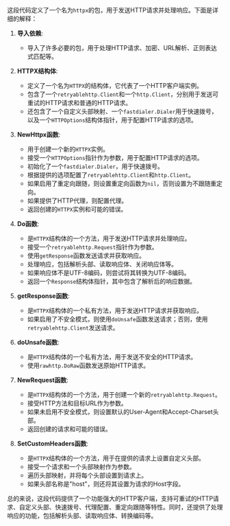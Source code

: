 这段代码定义了一个名为`httpx`的包，用于发送HTTP请求并处理响应。下面是详细的解释：

1. **导入依赖**:


	* 导入了许多必要的包，用于处理HTTP请求、加密、URL解析、正则表达式匹配等。
2. **HTTPX结构体**:


	* 定义了一个名为`HTTPX`的结构体，它代表了一个HTTP客户端实例。
	* 包含了一个`retryablehttp.Client`和一个`http.Client`，分别用于发送可重试的HTTP请求和普通的HTTP请求。
	* 还包含了一个自定义头部映射、一个`fastdialer.Dialer`用于快速拨号，以及一个`HTTPOptions`结构体指针，用于配置HTTP请求的选项。
3. **NewHttpx函数**:


	* 用于创建一个新的`HTTPX`实例。
	* 接受一个`HTTPOptions`指针作为参数，用于配置HTTP请求的选项。
	* 初始化了一个`fastdialer.Dialer`，用于快速拨号。
	* 根据提供的选项配置了`retryablehttp.Client`和`http.Client`。
	* 如果启用了重定向跟随，则设置重定向函数为`nil`，否则设置为不跟随重定向。
	* 如果提供了HTTP代理，则配置代理。
	* 返回创建的`HTTPX`实例和可能的错误。
4. **Do函数**:


	* 是`HTTPX`结构体的一个方法，用于发送HTTP请求并处理响应。
	* 接受一个`retryablehttp.Request`指针作为参数。
	* 使用`getResponse`函数发送请求并获取响应。
	* 处理响应，包括解析头部、读取响应体、关闭响应体等。
	* 如果响应体不是UTF-8编码，则尝试将其转换为UTF-8编码。
	* 返回一个`Response`结构体指针，其中包含了解析后的响应数据。
5. **getResponse函数**:


	* 是`HTTPX`结构体的一个私有方法，用于发送HTTP请求并获取响应。
	* 如果启用了不安全模式，则使用`doUnsafe`函数发送请求；否则，使用`retryablehttp.Client`发送请求。
6. **doUnsafe函数**:


	* 是`HTTPX`结构体的一个私有方法，用于发送不安全的HTTP请求。
	* 使用`rawhttp.DoRaw`函数发送原始HTTP请求。
7. **NewRequest函数**:


	* 是`HTTPX`结构体的一个方法，用于创建一个新的`retryablehttp.Request`。
	* 接受HTTP方法和目标URL作为参数。
	* 如果未启用不安全模式，则设置默认的User-Agent和Accept-Charset头部。
	* 返回创建的请求和可能的错误。
8. **SetCustomHeaders函数**:


	* 是`HTTPX`结构体的一个方法，用于在提供的请求上设置自定义头部。
	* 接受一个请求和一个头部映射作为参数。
	* 遍历头部映射，并将每个头部设置到请求上。
	* 如果头部名称是"host"，则还将其设置为请求的Host字段。

总的来说，这段代码提供了一个功能强大的HTTP客户端，支持可重试的HTTP请求、自定义头部、快速拨号、代理配置、重定向跟随等特性。同时，还提供了处理响应的功能，包括解析头部、读取响应体、转换编码等。